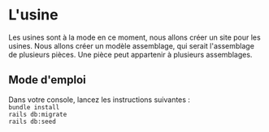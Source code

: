 # L'usine

Les usines sont à la mode en ce moment, nous allons créer un site pour les usines. Nous allons créer un modèle assemblage, qui serait l'assemblage de plusieurs pièces. Une pièce peut appartenir à plusieurs assemblages.

## Mode d'emploi
Dans votre console, lancez les instructions suivantes :<br/>
`bundle install`<br/>
`rails db:migrate`<br/>
`rails db:seed`<br/>